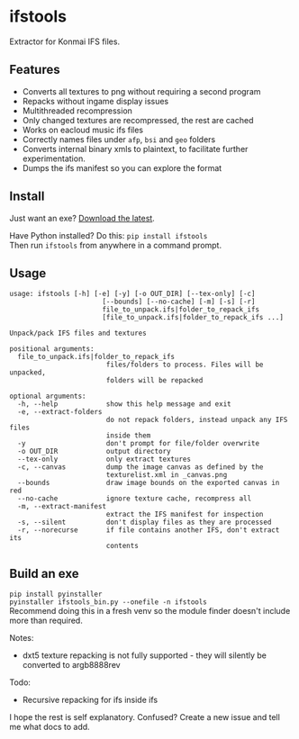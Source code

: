 # ifstools
Extractor for Konmai IFS files.

## Features
- Converts all textures to png without requiring a second program
- Repacks without ingame display issues
- Multithreaded recompression
- Only changed textures are recompressed, the rest are cached
- Works on eacloud music ifs files
- Correctly names files under `afp`, `bsi` and `geo` folders
- Converts internal binary xmls to plaintext, to facilitate further experimentation.
- Dumps the ifs manifest so you can explore the format

## Install
Just want an exe? [Download the latest](https://github.com/mon/ifstools/releases).

Have Python installed? Do this:
`pip install ifstools`  
Then run `ifstools` from anywhere in a command prompt.

## Usage
```
usage: ifstools [-h] [-e] [-y] [-o OUT_DIR] [--tex-only] [-c]
                       [--bounds] [--no-cache] [-m] [-s] [-r]
                       file_to_unpack.ifs|folder_to_repack_ifs
                       [file_to_unpack.ifs|folder_to_repack_ifs ...]

Unpack/pack IFS files and textures

positional arguments:
  file_to_unpack.ifs|folder_to_repack_ifs
                        files/folders to process. Files will be unpacked,
                        folders will be repacked

optional arguments:
  -h, --help            show this help message and exit
  -e, --extract-folders
                        do not repack folders, instead unpack any IFS files
                        inside them
  -y                    don't prompt for file/folder overwrite
  -o OUT_DIR            output directory
  --tex-only            only extract textures
  -c, --canvas          dump the image canvas as defined by the
                        texturelist.xml in _canvas.png
  --bounds              draw image bounds on the exported canvas in red
  --no-cache            ignore texture cache, recompress all
  -m, --extract-manifest
                        extract the IFS manifest for inspection
  -s, --silent          don't display files as they are processed
  -r, --norecurse       if file contains another IFS, don't extract its
                        contents
```

## Build an exe
`pip install pyinstaller`  
`pyinstaller ifstools_bin.py --onefile -n ifstools`  
Recommend doing this in a fresh venv so the module finder doesn't include more than required.

Notes:
- dxt5 texture repacking is not fully supported - they will silently be converted to argb8888rev

Todo:
- Recursive repacking for ifs inside ifs

I hope the rest is self explanatory. Confused? Create a new issue and tell me what docs to add.
